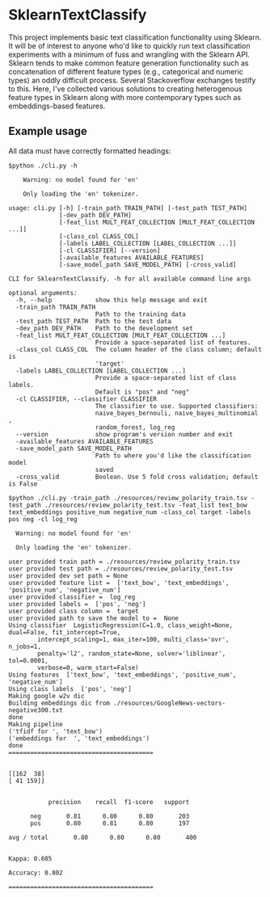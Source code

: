 # SklearnTextClassify


This project implements basic text classification functionality using Sklearn. It will be of interest to anyone who'd like to  quickly run text classification experiments with a minimum of fuss and wrangling with the Sklearn API. Sklearn tends to make common feature generation functionality such as concatenation of different feature types (e.g., categorical and numeric types) an oddly difficult process. Several Stackoverflow exchanges testify to this.  Here, I've collected various solutions to creating heterogenous feature types in Sklearn along with more contemporary types such as embeddings-based features. 


## Example usage

All data must have correctly formatted headings:




```
$python ./cli.py -h

    Warning: no model found for 'en'

    Only loading the 'en' tokenizer.

usage: cli.py [-h] [-train_path TRAIN_PATH] [-test_path TEST_PATH]
              [-dev_path DEV_PATH]
              [-feat_list MULT_FEAT_COLLECTION [MULT_FEAT_COLLECTION ...]]
              [-class_col CLASS_COL]
              [-labels LABEL_COLLECTION [LABEL_COLLECTION ...]]
              [-cl CLASSIFIER] [--version]
              [-available_features AVAILABLE_FEATURES]
              [-save_model_path SAVE_MODEL_PATH] [-cross_valid]

CLI for SklearnTextClassify. -h for all available command line args

optional arguments:
  -h, --help            show this help message and exit
  -train_path TRAIN_PATH
                        Path to the training data
  -test_path TEST_PATH  Path to the test data
  -dev_path DEV_PATH    Path to the development set
  -feat_list MULT_FEAT_COLLECTION [MULT_FEAT_COLLECTION ...]
                        Provide a space-separated list of features.
  -class_col CLASS_COL  The column header of the class column; default is
                        'target'
  -labels LABEL_COLLECTION [LABEL_COLLECTION ...]
                        Provide a space-separated list of class labels.
                        Default is "pos" and "neg"
  -cl CLASSIFIER, --classifier CLASSIFIER
                        The classifier to use. Supported classifiers:
                        naive_bayes_bernouli, naive_bayes_multinomial ,
                        random_forest, log_reg
  --version             show program's version number and exit
  -available_features AVAILABLE_FEATURES
  -save_model_path SAVE_MODEL_PATH
                        Path to where you'd like the classification model
                        saved
  -cross_valid          Boolean. Use 5 fold cross validation; default is False
  ```
  
  ```
$python ./cli.py -train_path ./resources/review_polarity_train.tsv -test_path ./resources/review_polarity_test.tsv -feat_list text_bow text_embeddings positive_num negative_num -class_col target -labels pos neg -cl log_reg

    Warning: no model found for 'en'

    Only loading the 'en' tokenizer.

user provided train path = ./resources/review_polarity_train.tsv
user provided test path = ./resources/review_polarity_test.tsv
user provided dev set path = None
user provided feature list =  ['text_bow', 'text_embeddings', 'positive_num', 'negative_num']
user provided classifier =  log_reg
user provided labels =  ['pos', 'neg']
user provided class column =  target
user provided path to save the model to =  None
Using classifier  LogisticRegression(C=1.0, class_weight=None, dual=False, fit_intercept=True,
          intercept_scaling=1, max_iter=100, multi_class='ovr', n_jobs=1,
          penalty='l2', random_state=None, solver='liblinear', tol=0.0001,
          verbose=0, warm_start=False)
Using features  ['text_bow', 'text_embeddings', 'positive_num', 'negative_num']
Using class labels  ['pos', 'neg']
Making google w2v dic
Building embeddings dic from ./resources/GoogleNews-vectors-negative300.txt
done
Making pipeline
('tfidf for ', 'text_bow')
('embeddings for  ', 'text_embeddings')
done
========================================


[[162  38]
 [ 41 159]]


             precision    recall  f1-score   support

        neg       0.81      0.80      0.80       203
        pos       0.80      0.81      0.80       197

avg / total       0.80      0.80      0.80       400


Kappa: 0.605

Accuracy: 0.802

========================================
```
  
